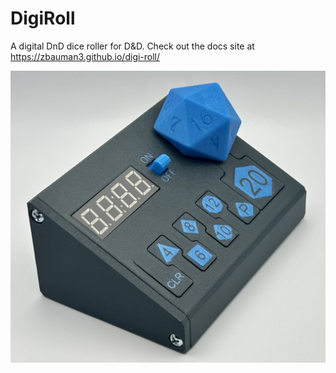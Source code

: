 # DigiRoll

A digital DnD dice roller for D&D. Check out the docs site at https://zbauman3.github.io/digi-roll/

<img src="./docs/assets/media/assembled/front-side.jpeg" />